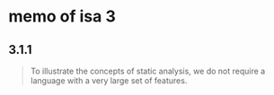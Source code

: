 # memo of isa 3

## 3.1.1

> To illustrate the concepts of static analysis, we do not require a language with a very large set of features.

